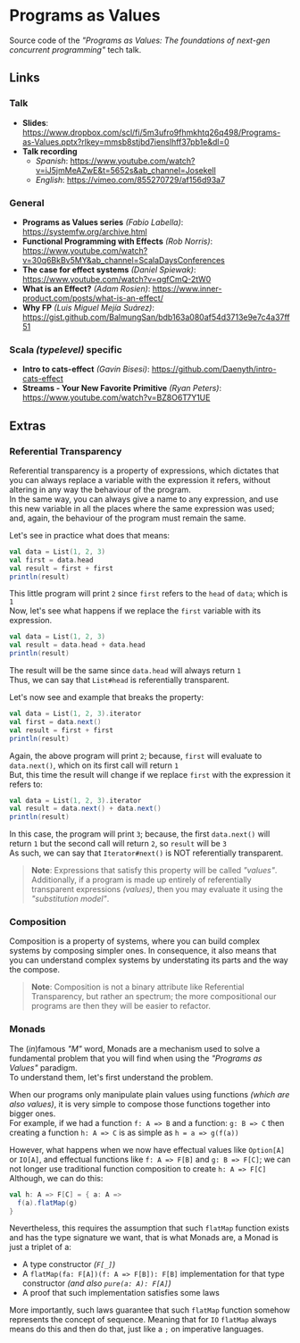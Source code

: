 # Programs as Values

Source code of the _"Programs as Values: The foundations of next-gen concurrent programming"_ tech talk.

## Links

### Talk

+ **Slides**: https://www.dropbox.com/scl/fi/5m3ufro9fhmkhtq26q498/Programs-as-Values.pptx?rlkey=mmsb8stjbd7ienslhff37pb1e&dl=0
+ **Talk recording**
  * _Spanish_: https://www.youtube.com/watch?v=iJ5jmMeAZwE&t=5652s&ab_channel=Josekell
  * _English_: https://vimeo.com/855270729/af156d93a7

### General

+ **Programs as Values series** _(Fabio Labella)_: https://systemfw.org/archive.html
+ **Functional Programming with Effects** _(Rob Norris)_: https://www.youtube.com/watch?v=30q6BkBv5MY&ab_channel=ScalaDaysConferences
+ **The case for effect systems** _(Daniel Spiewak)_: https://www.youtube.com/watch?v=qgfCmQ-2tW0
+ **What is an Effect?** _(Adam Rosien)_: https://www.inner-product.com/posts/what-is-an-effect/
+ **Why FP** _(Luis Miguel Mejía Suárez)_: https://gist.github.com/BalmungSan/bdb163a080af54d3713e9e7c4a37ff51

### Scala _(typelevel)_ specific

+ **Intro to cats-effect** _(Gavin Bisesi)_: https://github.com/Daenyth/intro-cats-effect
+ **Streams - Your New Favorite Primitive** _(Ryan Peters)_: https://www.youtube.com/watch?v=BZ8O6T7Y1UE

## Extras

### Referential Transparency

Referential transparency is a property of expressions,
which dictates that you can always replace a variable with the expression it refers,
without altering in any way the behaviour of the program.<br>
In the same way, you can always give a name to any expression,
and use this new variable in all the places where the same expression was used;
and, again, the behaviour of the program must remain the same.

Let's see in practice what does that means:

```scala
val data = List(1, 2, 3)
val first = data.head
val result = first + first
println(result)
```

This little program will print `2` since `first` refers to the `head` of `data`; which is `1`<br>
Now, let's see what happens if we replace the `first` variable with its expression.

```scala
val data = List(1, 2, 3)
val result = data.head + data.head
println(result)
```

The result will be the same since `data.head` will always return `1`<br>
Thus, we can say that `List#head` is referentially transparent.

Let's now see and example that breaks the property:

```scala
val data = List(1, 2, 3).iterator
val first = data.next()
val result = first + first
println(result)
```

Again, the above program will print `2`;
because, `first` will evaluate to `data.next()`, which on its first call will return `1`<br>
But, this time the result will change if we replace `first` with the expression it refers to:

```scala
val data = List(1, 2, 3).iterator
val result = data.next() + data.next()
println(result)
```

In this case, the program will print `3`;
because, the first `data.next()` will return `1` but the second call will return `2`, so `result` will be `3`<br>
As such, we can say that `Iterator#next()` is NOT referentially transparent.

> **Note**: Expressions that satisfy this property will be called _"values"_.<br>
> Additionally, if a program is made up entirely of referentially transparent expressions _(values)_,
> then you may evaluate it using the _"substitution model"_.

### Composition

Composition is a property of systems,
where you can build complex systems by composing simpler ones.
In consequence, it also means that you can understand complex systems
by understating its parts and the way the compose.

> **Note**: Composition is not a binary attribute like Referential Transparency, but rather an spectrum;
> the more compositional our programs are then they will be easier to refactor.

### Monads

The (_in_)famous _"M"_ word,
Monads are a mechanism used to solve a fundamental problem that you will find
when using the _"Programs as Values"_ paradigm.<br>
To understand them, let's first understand the problem.

When our programs only manipulate plain values using functions _(which are also values)_,
it is very simple to compose those functions together into bigger ones.<br>
For example, if we had a function `f: A => B` and a function: `g: B => C`
then creating a function `h: A => C` is as simple as `h = a => g(f(a))`

However, what happens when we now have effectual values like `Option[A]` or `IO[A]`,
and effectual functions like `f: A => F[B]` and `g: B => F[C]`;
we can not longer use traditional function composition to create `h: A => F[C]`<br>
Although, we can do this:

```scala
val h: A => F[C] = { a: A =>
  f(a).flatMap(g)
}
```

Nevertheless, this requires the assumption that such `flatMap` function exists and has the type signature we want,
that is what Monads are, a Monad is just a triplet of a:
+ A type constructor _(`F[_]`)_
+ A `flatMap(fa: F[A])(f: A => F[B]): F[B]` implementation for that type constructor _(and also `pure(a: A): F[A]`)_
+ A proof that such implementation satisfies some laws

More importantly, such laws guarantee that such `flatMap` function somehow represents the concept of sequence.
Meaning that for `IO` `flatMap` always means do this and then do that, just like a `;` on imperative languages.
